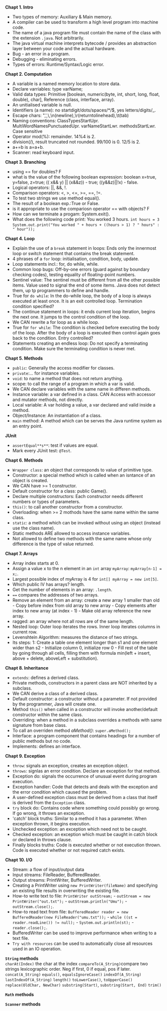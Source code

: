
**Chapt 1. Intro** <br>
- Two types of memory: Auxiliary & Main memory.<br>
- A compiler can be used to transform a high level program into machine code. <br>
- The name of a java program file must contain the name of the class with the extension `.java`. Not arbitrarily. <br>
- The java virtual machine interprets bytecode / provides an abstraction layer between your code and the actual hardware. <br>
- Bug - an error in a program.  
- Debugging - eliminating errors.  
- Types of errors: Runtime/Syntax/Logic error.

**Chapt 2. Computation** <br>
- A variable is a named memory location to store data.
- Declare varriables: type varName;
- Valid data types: Primitive [boolean, numeric(byte, int, short, long, float, double), char], Reference (class, interface, array).
- An unitialised variable is null.
- Identifiers (a name): no startdigit/dots/spaces/*/$, yes letters/digits/_.
- Escape chars: \",\',\\,\n(newline),\r(returntolinehead),\t(tab)
- Naming conventions: ClassTypesStartUpr. MultiWordNamesPunctuatedUpr. varNameStartLwr. methodsStartLwr. Case sensitive
- Operator mod(%): remainder. 14%4 is 2.
- division(/), result truncated not rounded. 99/100 is 0. 12/5 is 2.
- a+=b is a=a+b.
- Scanner: read keyboard input.

**Chapt 3. Branching** <br>
- using == for doubles? F
- what is the value of the following boolean expression: boolean x=true, y=false, z=true; (( x&& y) || (x&&z)) - true; ((y&&z)||!x) - false.
- Logical operators: ||, &&, !.
- Comparison operators: <, >, <=, >=, ==, !=.
- To test two strings we use method equal().
- The result of a boolean exp.:True or False.
- is it appropriate to use the compariosn operator == with objects? F
- How can we terminate a progam: System.exit().
- What does the following code print: You worked 3 hours.
`int hours = 3` <br>
`System.out.print("You worked " + hours + ((hours > 1) ? " hours" : " hour"));`


**Chapt 4. Loop** <br>
- Explain the use of a `break` statement in loops: Ends only the innermost loop or switch statement that contains the break statement.
- 4 phrases of a `for` loop: initialisation, condition, body, update.
- Loop statements incl.: for, do while, while.
- Common loop bugs: Off-by-one errors (guard against by boundary checking codes), testing equality of floating-point numbers.
- Sentinel value: The sentinel must be different from all the other possible items. Value used to signal the end of some items. Java does not detect them, up tp programmers to define and handle.
- True for `do while`: In the do-while loop, the body of a loop is always executed at least once. It is an exit controlled loop. Termination condition specified?
- The continue statement in loops: it ends current loop iteration, begins the next one. It jumps to the control condition of the loop.
- We CAN rewrite a for loop as a while loop.
- True for `for while`: The condition is checked before executing the body of the loop. After the body of a loop is executed then control again goes back to the condition. Entry controlled?
- Statements creating an endless loop: Do not specify a terminating condition. Make sure the terminating condition is never met.

**Chapt 5. Methods** <br>
- `public`: Generally the access modifier for classes.
- `private`:... for instance variables.
- `void`: to name a method that does not return anything.
- scope: to call the range of a program in which a var is valid.
- We CAN declare variables with the same name in differen methods.
- Instance variable: a var defined in a class. CAN Access with accessor and mutator methods, not directly.
- Local variable: A var holding a value, a var declared and valid inside a method.
- Object/Instance: An instantiation of a class.
- `main` method: A method which can be serves the Java runtime system as an entry point.

**JUnit** <br>
- `assertEqual**s**`: test if values are equal.
- Mark every JUnit test: `@Test`.

**Chapt 6. Methods** <br>
- `Wrapper class`: an object that corresponds to value of primitive type.
- Constructor: a special method which is called when an isntance of an object is created.
- We CAN have >= 1 constructor.
- Default constructor for a class: public Game().
- Declare multiple constructors: Each constructor needs different numbers or types of parameters.
- `this()`: to call another constructor from a constructor.
- Overloading: when >= 2 mothods have the same name within the same class.
- `static`: a method which can be invoked without using an object (instead use the class name).
- Static methods ARE allowed to access instance variables.
- Not allowed to define two methods with the same name whose only difference is the type of value returned.

**Chapt 7. Arrays** <br>
- Array index starts at 0.
- Assign a value x to the n element in an `int` array `myArray`: `myArray[n-1] = x;`.
- Largest possible index of myArray is 4 for `int[] myArray = new int[5]`.
- Which public IV has arrays? length.
- Get the number of elements in an array: `.length`.
- `==` compares the addresses of two arrays.
- Remove an element from an array: create a new array 1 smaller than old - Copy before index from old array to new array - Copy elements after index to new array (at index - 1) - Make old array reference the new array.
- ragged: an array where not all rows are of the same length.
- Nested loop: Outer loop iterates the rows. Inner loop iterates columns in current row.
- Levenshtein Algorithm: measures the distance of two strings.
- Its steps: 1: Create a table one element longer than s1 and one element wider than s2 - Initialize column 0, initialize row 0 - Fill rest of the table by going through all cells, filling them with formula min(left + insert, above + delete, aboveLeft + substitution).

**Chapt 8. Inheritance** <br>
- `extends`: defines a derived class.
- Private methods, constructors in a parent class are NOT inherited by a subclass.
- We CAN derive a class of a derived class.
- Default constructor: a constructor without a parameter. If not provided by the programmer, Java will create one.
- Method `this()` when called in a constructor will invoke another/default constructor within the same class.
- Overriding: when a method in a subclass overrides a methods with same signature from base class.
- To call an overriden method _aMethod()_: `super.aMethod();`
- Interface: a program component that contains headings for a number of public methods but no code.
- Implements: defines an interface.

**Chapt 9. Exception** <br>
- `throw`: signals an exception, creates an exception object.
- `throws`: signlas an error condition. Declare an exception for that method.
- Exception do: signals the occurrence of unusual event during program execution.
- Exception handler: Code that detects and deals with the exception and the error condition which caused the problem.
- A user-defined exception class must be derived from a class that itself is derived from the `Exception` class.
- `try` block do: Contains code where something could possibly go wrong. If go wrong, it throws an exception.
- 'catch' block truths: Similar to a method it has a parameter. When exception thrown, it begins execution.
- Unchecked exception: an exception which need not to be caught.
- Checked exception: an exception which must be caught in catch block or declared in throws clause.
- Finally blocks truths: Code is executed  whether or not execution thrown. Code is executed whether or not required catch exists.

**Chapt 10. I/O** <br>
- Stream: a flow of input/output data
- Input streams: FileReader, BufferedReader.
- Output streams: PrintWriter, BufferedWriter.
- Creating a PrintWriter using `new PrintWriter(fileName)` and specifying an existing file results in overwriting the existing file.
- How-to write text to file: `PrintWriter outStream;` - `outStream = new PrintWriter("out.txt");` - `outStream.println("Umu");` - `outStream.close();`.
- How-to read text from file: `BufferedReader reader = new BufferedReader(new FileReader("umu.txt"));` - `while ((st = reader.readLine()) != null);` - `System.out.println(st);` - `reader.close();`.
- BufferedWriter can be used to improve performance when writing to a text file.
- `Try with resources` can be used to automatically close all resources used in  an IO operation.


**`String` methods** <br>
`charAt(Index)` the char at the index
`compareTo(A_String)`compare two strings lexicographic order. Neg if first, 0 if equal, pos if later.
`concat(A_String)`
`equals()`, `equalsIgnoreCase()`
`indexOf(A_String)`
`lastIndexOf(A_String)`
`length()`
`toLowerCase()`, `toUpperCase()`
`replace(OldChar, NewChar)`
`substring(Start)`, `substring(Start, End)`
`trim()`

**`Math` methods** <br>

**`Scanner` methods** <br>

